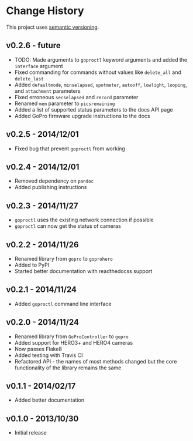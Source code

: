 # Change History

This project uses [semantic versioning](http://semver.org/).

## v0.2.6 - future

* TODO: Made arguments to `goproctl` keyword arguments and added the `interface` argument
* Fixed commanding for commands without values like `delete_all` and `delete_last`
* Added `defaultmode`, `minselapsed`, `spotmeter`, `autooff`, `lowlight`, `looping`, and `attachment` parameters
* Fixed erroneous `secselapsed` and `record` parameter
* Renamed `mem` parameter to `picsremaining`
* Added a list of supported status parameters to the docs API page
* Added GoPro firmware upgrade instructions to the docs

## v0.2.5 - 2014/12/01

* Fixed bug that prevent `goproctl` from working

## v0.2.4 - 2014/12/01

* Removed dependency on `pandoc`
* Added publishing instructions

## v0.2.3 - 2014/11/27

* `goproctl` uses the existing network connection if possible
* `goproctl` can now get the status of cameras

## v0.2.2 - 2014/11/26

* Renamed library from `gopro` to `goprohero`
* Added to PyPI
* Started better documentation with readthedocss support

## v0.2.1 - 2014/11/24

* Added `goproctl` command line interface

## v0.2.0 - 2014/11/24

* Renamed library from `GoProController` to `gopro`
* Added support for HERO3+ and HERO4 cameras
* Now passes Flake8
* Added testing with Travis CI
* Refactored API - the names of most methods changed but the core functionality of the library remains the same

## v0.1.1 - 2014/02/17

* Added better documentation

## v0.1.0 - 2013/10/30

* Initial release

